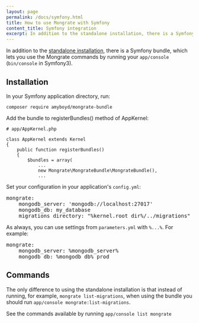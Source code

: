 ```yaml
---
layout: page
permalink: /docs/symfony.html
title: How to use Mongrate with Symfony
content_title: Symfony integration
excerpt: In addition to the standalone installation, there is a Symfony bundle.
---
```


In addition to the [standalone installation](/docs/installation), there is a Symfony bundle, which
lets you use the Mongrate commands by running your `app/console` (`bin/console` in Symfony3).

Installation
------------

In your Symfony application directory, run:

`composer require amyboyd/mongrate-bundle`

Add the bundle to registerBundles() method of AppKernel:

```
# app/AppKernel.php

class AppKernel extends Kernel
{
    public function registerBundles()
    {
        $bundles = array(
            ...
            new Mongrate\MongrateBundle\MongrateBundle(),
            ...
```

Set your configuration in your application's `config.yml`:

<pre>
mongrate:
    mongodb_server: 'mongodb://localhost:27017'
    mongodb_db: my_database
    migrations_directory: "%kernel.root_dir%/../migrations"
</pre>

As always, you can use settings from `parameters.yml` with `%...%`. For example:

<pre>
mongrate:
    mongodb_server: %mongodb_server%
    mongodb_db: %mongodb_db%_prod
</pre>

Commands
--------

The only difference to using the standalone installation is that instead of running, for example,
`mongrate list-migrations`, when using the bundle you should run
`app/console mongrate:list-migrations`.

See the commands available by running `app/console list mongrate`

